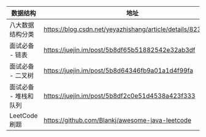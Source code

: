 
数据结构 | 地址
---|---
八大数据结构分类|https://blog.csdn.net/yeyazhishang/article/details/82353846
面试必备 - 链表|https://juejin.im/post/5b8df65b51882542e32ab3df
面试必备 - 二叉树|https://juejin.im/post/5b8d64346fb9a01a1d4f99fa
面试必备 - 堆栈和队列|https://juejin.im/post/5b8df2c0e51d4538a423f333
LeetCode刷题| https://github.com/Blankj/awesome-java-leetcode